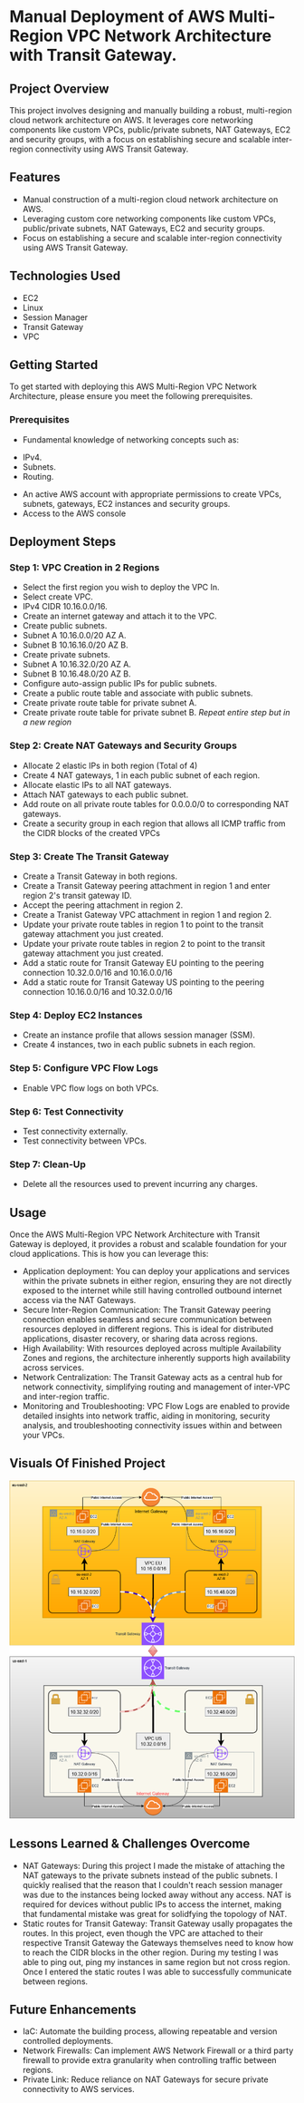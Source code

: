 # Manual Deployment of AWS Multi-Region VPC Network Architecture with Transit Gateway.


## Project Overview

This project involves designing and manually building a robust, multi-region cloud network architecture on AWS. It leverages core networking components like custom VPCs, public/private subnets, NAT Gateways, EC2 and security groups, with a focus on establishing secure and scalable inter-region connectivity using AWS Transit Gateway.


## Features

- Manual construction of a multi-region cloud network architecture on AWS.
- Leveraging custom core networking components like custom VPCs, public/private subnets, NAT Gateways, EC2 and security groups.
- Focus on establishing a secure and scalable inter-region connectivity using AWS Transit Gateway.

## Technologies Used

* EC2
* Linux
* Session Manager
* Transit Gateway
* VPC

## Getting Started

To get started with deploying this AWS Multi-Region VPC Network Architecture, please ensure you meet the following prerequisites.

### Prerequisites 
 
* Fundamental knowledge of networking concepts such as:
 - IPv4.
 - Subnets.
 - Routing.
* An active AWS account with appropriate permissions to create VPCs, subnets, gateways, EC2 instances and security groups.
* Access to the AWS console

## Deployment Steps


### Step 1: VPC Creation in 2 Regions

- Select the first region you wish to deploy the VPC In.
- Select create VPC.
- IPv4 CIDR 10.16.0.0/16.
- Create an internet gateway and attach it to the VPC.
- Create public subnets.
- Subnet A 10.16.0.0/20 AZ A.
- Subnet B 10.16.16.0/20 AZ B.
- Create private subnets.
- Subnet A 10.16.32.0/20 AZ A.
- Subnet B 10.16.48.0/20 AZ B.
- Configure auto-assign public IPs for public subnets.
- Create a public route table and associate with public subnets.
- Create private route table for private subnet A.
- Create private route table for private subnet B.
  *Repeat entire step but in a new region*


### Step 2: Create NAT Gateways and Security Groups

- Allocate 2 elastic IPs in both region (Total of 4)
- Create 4 NAT gateways, 1 in each public subnet of each region.
- Allocate elastic IPs to all NAT gateways.
- Attach NAT gateways to each public subnet.
- Add route on all private route tables for 0.0.0.0/0 to corresponding NAT gateways.
- Create a security group in each region that allows all ICMP traffic from the CIDR blocks of the created VPCs

### Step 3: Create The Transit Gateway 

 - Create a Transit Gateway in both regions.
 - Create a Transit Gateway peering attachment in region 1 and enter region 2's transit gateway ID.
 - Accept the peering attachment in region 2.
 - Create a Tranist Gateway VPC attachment in region 1 and region 2.
 - Update your private route tables in region 1 to point to the transit gateway attachment you just created.
 - Update your private route tables in region 2 to point to the transit gateway attachment you just created.
 - Add a static route for Transit Gateway EU pointing to the peering connection 10.32.0.0/16 and 10.16.0.0/16
 - Add a static route for Transit Gateway US pointing to the peering connection 10.16.0.0/16 and 10.32.0.0/16

 ### Step 4: Deploy EC2 Instances

 - Create an instance profile that allows session manager (SSM).
 - Create 4 instances, two in each public subnets in each region.

### Step 5: Configure VPC Flow Logs
 
 - Enable VPC flow logs on both VPCs.

### Step 6: Test Connectivity

 - Test connectivity externally.
 - Test connectivity between VPCs.

### Step 7: Clean-Up 

 - Delete all the resources used to prevent incurring any charges.

## Usage

Once the AWS Multi-Region VPC Network Architecture with Transit Gateway is deployed, it provides a robust and scalable foundation for your cloud applications. This is how you can leverage this:

- Application deployment: You can deploy your applications and services within the private subnets in either region, ensuring they are not directly exposed to the internet while still having controlled outbound internet access via the NAT Gateways.
- Secure Inter-Region Communication: The Transit Gateway peering connection enables seamless and secure communication between resources deployed in different regions. This is ideal for distributed applications, disaster recovery, or sharing data across regions.
- High Availability: With resources deployed across multiple Availability Zones and regions, the architecture inherently supports high availability across services.
- Network Centralization: The Transit Gateway acts as a central hub for network connectivity, simplifying routing and management of inter-VPC and inter-region traffic.
- Monitoring and Troubleshooting: VPC Flow Logs are enabled to provide detailed insights into network traffic, aiding in monitoring, security analysis, and troubleshooting connectivity issues within and between your VPCs.

## Visuals Of Finished Project

![Architecture Design](/docs/architecture-diagram.png)


## Lessons Learned & Challenges Overcome

- NAT Gateways: During this project I made the mistake of attaching the NAT gateways to the private subnets instead of the public subnets. I quickly realised that the reason that I couldn't reach session manager was due to the instances being locked away without any access. NAT is required for devices without public IPs to access the internet, making that fundamental mistake was great for solidfying the topology of NAT.
- Static routes for Transit Gateway: Transit Gateway usally propagates the routes. In this project, even though the VPC are attached to their respective Transit Gateway the Gateways themselves need to know how to reach the CIDR blocks in the other region. During my testing I was able to ping out, ping my instances in same region but not cross region. Once I entered the static routes I was able to successfully communicate between regions. 


## Future Enhancements

- IaC: Automate the building process, allowing repeatable and version controlled deployments. 
- Network Firewalls: Can implement AWS Network Firewall or a third party firewall to provide extra granularity when controlling traffic between regions.
- Private Link: Reduce reliance on NAT Gateways for secure private connectivity to AWS services. 


